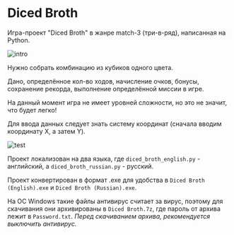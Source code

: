 # Diced Broth

Игра-проект "Diced Broth" в жанре match-3 (три-в-ряд), написанная на Python.

![intro](https://github.com/nva2810/Diced_Broth/assets/68200221/d10b7256-5d6b-4c02-8fe8-87a7f4cb7169)

Нужно собрать комбинацию из кубиков одного цвета. 

Дано, определённое кол-во ходов, начисление очков, бонусы, сохранение рекорда, выполнение определённой миссии в игре.

На данный момент игра не имеет уровней сложности, но это не значит, что будет легко!

Для ввода данных следует знать систему координат (сначала вводим координату X, а затем Y).

![test](https://github.com/nva2810/Diced_Broth/assets/68200221/087044f7-88ec-47a6-9cd4-bff4447e09f9)

Проект локализован на два языка, где `diced_broth_english.py` - английский, а `diced_broth_russian.py` - русский.

Проект конвертирован в формат .exe для удобства в `Diced Broth (English).exe` и `Diced Broth (Russian).exe`.
 
На ОС Windows такие файлы антивирус считает за вирус, поэтому для скачивания они архивированы в `Diced Broth.7z`, где пароль от архива лежит в `Password.txt`. _Перед скачиванием архива, рекомендуется выключить антивирус._
